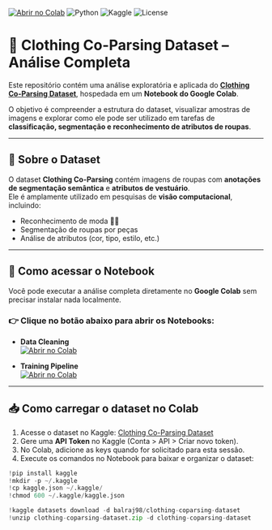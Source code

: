 
[![Abrir no Colab](https://colab.research.google.com/assets/colab-badge.svg)](https://colab.research.google.com/github/SEU_USUARIO/SEU_REPOSITORIO/blob/main/analise_clothing_dataset.ipynb)
![Python](https://img.shields.io/badge/Python-3.9%2B-blue)
![Kaggle](https://img.shields.io/badge/Dataset-Kaggle-orange)
![License](https://img.shields.io/badge/License-Educacional-green)

# 👗 Clothing Co-Parsing Dataset – Análise Completa

Este repositório contém uma análise exploratória e aplicada do **[Clothing Co-Parsing Dataset](https://www.kaggle.com/datasets/balraj98/clothing-coparsing-dataset)**, hospedada em um **Notebook do Google Colab**.  

O objetivo é compreender a estrutura do dataset, visualizar amostras de imagens e explorar como ele pode ser utilizado em tarefas de **classificação, segmentação e reconhecimento de atributos de roupas**.

---

## 📂 Sobre o Dataset
O dataset **Clothing Co-Parsing** contém imagens de roupas com **anotações de segmentação semântica** e **atributos de vestuário**.  
Ele é amplamente utilizado em pesquisas de **visão computacional**, incluindo:
- Reconhecimento de moda 👕👗  
- Segmentação de roupas por peças  
- Análise de atributos (cor, tipo, estilo, etc.)  

---

## 🚀 Como acessar o Notebook

Você pode executar a análise completa diretamente no **Google Colab** sem precisar instalar nada localmente.  

### 👉 Clique no botão abaixo para abrir os Notebooks:

- **Data Cleaning**  
  [![Abrir no Colab](https://colab.research.google.com/assets/colab-badge.svg)](https://colab.research.google.com/github/RaphaelCarvalh/clothing-segmentation-project/blob/main/notebooks/01_data_cleaning.ipynb)

- **Training Pipeline**  
  [![Abrir no Colab](https://colab.research.google.com/assets/colab-badge.svg)](https://colab.research.google.com/github/RaphaelCarvalh/clothing-segmentation-project/blob/main/notebooks/02_training_pipeline.ipynb)

---

## 📥 Como carregar o dataset no Colab

1. Acesse o dataset no Kaggle: [Clothing Co-Parsing Dataset](https://www.kaggle.com/datasets/balraj98/clothing-coparsing-dataset)  
2. Gere uma **API Token** no Kaggle (Conta > API > Criar novo token).  
3. No Colab, adicione as keys quando for solicitado para esta sessão.  
4. Execute os comandos no Notebook para baixar e organizar o dataset:  

```python
!pip install kaggle
!mkdir -p ~/.kaggle
!cp kaggle.json ~/.kaggle/
!chmod 600 ~/.kaggle/kaggle.json

!kaggle datasets download -d balraj98/clothing-coparsing-dataset
!unzip clothing-coparsing-dataset.zip -d clothing-coparsing-dataset
